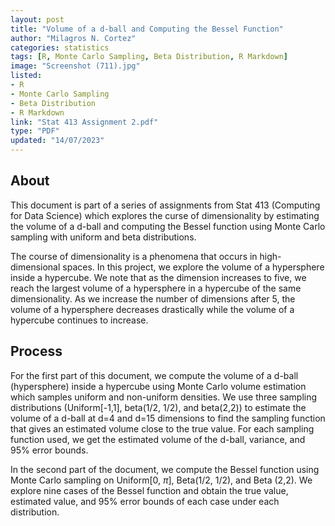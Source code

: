```yaml
---
layout: post
title: "Volume of a d-ball and Computing the Bessel Function"
author: "Milagros N. Cortez"
categories: statistics
tags: [R, Monte Carlo Sampling, Beta Distribution, R Markdown]
image: "Screenshot (711).jpg"
listed:
- R
- Monte Carlo Sampling
- Beta Distribution
- R Markdown
link: "Stat 413 Assignment 2.pdf"
type: "PDF"
updated: "14/07/2023"
---
```


## About

This document is part of a series of assignments from Stat 413 (Computing for Data Science) which explores the curse of dimensionality by estimating the volume of a d-ball and computing the Bessel function using Monte Carlo sampling with uniform and beta distributions.

The course of dimensionality is a phenomena that occurs in high-dimensional spaces. In this project, we explore the volume of a hypersphere inside a hypercube. We note that as the dimension increases to five, we reach the largest volume of a hypersphere in a hypercube of the same dimensionality. As we increase the number of dimensions after 5, the volume of a hypersphere decreases drastically while the volume of a hypercube continues to increase.

## Process

For the first part of this document, we compute the volume of a d-ball (hypersphere) inside a hypercube using Monte Carlo volume estimation which samples uniform and non-uniform densities. We use three sampling distributions (Uniform[-1,1], beta(1/2, 1/2), and beta(2,2)) to estimate the volume of a d-ball at d=4 and d=15 dimensions to find the sampling function that gives an estimated volume close to the true value. For each sampling function used, we get the estimated volume of the d-ball, variance, and 95% error bounds. 

In the second part of the document, we compute the Bessel function using Monte Carlo sampling on Uniform[0, $\pi$], Beta(1/2, 1/2), and Beta (2,2). We explore nine cases of the Bessel function and obtain the true value, estimated value, and 95% error bounds of each case under each distribution. 
